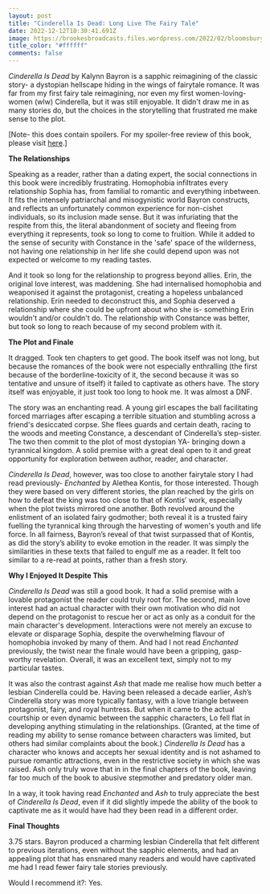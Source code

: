 ```yaml
---
layout: post
title: "Cinderella Is Dead: Long Live The Fairy Tale"
date: 2022-12-12T10:30:41.691Z
image: https://brookesbroadcasts.files.wordpress.com/2022/02/bloomsburycinderellaisdeadcover-1.jpg
title_color: "#ffffff"
comments: false
---
```

*Cinderella Is Dead* by Kalynn Bayron is a sapphic reimagining of the classic story- a dystopian hellscape hiding in the wings of fairytale romance. It was far from my first fairy tale reimagining, nor even my first women-loving-women (wlw) Cinderella, but it was still enjoyable. It didn't draw me in as many stories do, but the choices in the storytelling that frustrated me make sense to the plot.

[Note- this does contain spoilers. For my spoiler-free review of this book, please visit [here](https://brookesbroadcasts.com/2022/02/08/cinderella-is-dead-review-spoiler-free/).]

**The Relationships**

Speaking as a reader, rather than a dating expert, the social connections in this book were incredibly frustrating. Homophobia infiltrates every relationship Sophia has, from familial to romantic and everything inbetween. It fits the intensely patriarchal and misogynistic world Bayron constructs, and reflects an unfortunately common experience for non-cishet individuals, so its inclusion made sense. But it was infuriating that the respite from this, the literal abandonment of society and fleeing from everything it represents, took so long to come to fruition. While it added to the sense of security with Constance in the 'safe' space of the wilderness, not having one relationship in her life she could depend upon was not expected or welcome to my reading tastes.

And it took so long for the relationship to progress beyond allies. Erin, the original love interest, was maddening. She had internalised homophobia and weaponised it against the protagonist, creating a hopeless unbalanced relationship. Erin needed to deconstruct this, and Sophia deserved a relationship where she could be upfront about who she is- something Erin wouldn't and/or couldn't do. The relationship with Constance was better, but took so long to reach because of my second problem with it.

**The Plot and Finale**

It dragged. Took ten chapters to get good. The book itself was not long, but because the romances of the book were not especially enthralling (the first because of the borderline-toxicity of it, the second because it was so tentative and unsure of itself) it failed to captivate as others have. The story itself was enjoyable, it just took too long to hook me. It was almost a DNF.

The story was an enchanting read. A young girl escapes the ball facilitating forced marriages after escaping a terrible situation and stumbling across a friend's desiccated corpse. She flees guards and certain death, racing to the woods and meeting Constance, a descendant of Cinderella’s step-sister. The two then commit to the plot of most dystopian YA- bringing down a tyrannical kingdom. A solid premise with a great deal open to it and great opportunity for exploration between author, reader, and character. 

*Cinderella Is Dead*, however, was too close to another fairytale story I had read previously- *Enchanted* by Alethea Kontis, for those interested. Though they were based on very different stories, the plan reached by the girls on how to defeat the king was too close to that of Kontis’ work, especially when the plot twists mirrored one another. Both revolved around the enlistment of an isolated fairy godmother; both reveal it is a trusted fairy fuelling the tyrannical king through the harvesting of women's youth and life force. In all fairness, Bayron’s reveal of that twist surpassed that of Kontis, as did the story’s ability to evoke emotion in the reader. It was simply the similarities in these texts that failed to engulf me as a reader. It felt too similar to a re-read at points, rather than a fresh story.

**Why I Enjoyed It Despite This**

*Cinderella Is Dead* was still a good book. It had a solid premise with a lovable protagonist the reader could truly root for. The second, main love interest had an actual character with their own motivation who did not depend on the protagonist to rescue her or act as only as a conduit for the main character's development. Interactions were not merely an excuse to elevate or disparage Sophia, despite the overwhelming flavour of homophobia invoked by many of them. And had I not read *Enchanted* previously, the twist near the finale would have been a gripping, gasp-worthy revelation. Overall, it was an excellent text, simply not to my particular tastes.

It was also the contrast against *Ash* that made me realise how much better a lesbian Cinderella could be. Having been released a decade earlier, *Ash*’s Cinderella story was more typically fantasy, with a love triangle between protagonist, fairy, and royal huntress. But when it came to the actual courtship or even dynamic between the sapphic characters, Lo fell flat in developing anything stimulating in the relationships. (Granted, at the time of reading my ability to sense romance between characters was limited, but others had similar complaints about the book.) *Cinderella Is Dead* has a character who knows and accepts her sexual identity and is not ashamed to pursue romantic attractions, even in the restrictive society in which she was raised. Ash only truly wove that in in the final chapters of the book, leaving far too much of the book to abusive stepmother and predatory older man.

In a way, it took having read *Enchanted* and *Ash* to truly appreciate the best of *Cinderella Is Dead*, even if it did slightly impede the ability of the book to captivate me as it would have had they been read in a different order.

**Final Thoughts**

3.75 stars. Bayron produced a charming lesbian Cinderella that felt different to previous iterations, even without the sapphic elements, and had an appealing plot that has ensnared many readers and would have captivated me had I read fewer fairy tale stories previously.

Would I recommend it?: Yes.